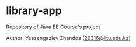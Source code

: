 # library-app
Repository of Java EE Course's project

Author: Yessengaziev Zhandos (29316@iitu.edu.kz)
